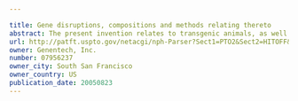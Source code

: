 ```yaml
---

title: Gene disruptions, compositions and methods relating thereto
abstract: The present invention relates to transgenic animals, as well as compositions and methods relating to the characterization of gene function. Specifically, the present invention provides transgenic mice comprising disruptions in PRO196, PRO217, PRO231, PRO236, PRO245, PRO246, PRO258, PRO287, PRO328, PRO344, PRO357, PRO526, PRO724, PRO731, PRO732, PRO1003, PRO1104, PRO1151, PRO1244, PRO1298, PRO1313, PRO1570, PRO1886, PRO1891, PRO4409, PRO5725, PRO5994, PRO6097, PRO7425, PRO10102, PRO10282, PRO61709 or PRO779 genes. Such in vivo studies and characterizations may provide valuable identification and discovery of therapeutics and/or treatments useful in the prevention, amelioration or correction of diseases or dysfunctions associated with gene disruptions such as neurological disorders; cardiovascular, endothelial or angiogenic disorders; eye abnormalities; immunological disorders; oncological disorders; bone metabolic abnormalities or disorders; lipid metabolic disorders; or developmental abnormalities.
url: http://patft.uspto.gov/netacgi/nph-Parser?Sect1=PTO2&Sect2=HITOFF&p=1&u=%2Fnetahtml%2FPTO%2Fsearch-adv.htm&r=1&f=G&l=50&d=PALL&S1=07956237&OS=07956237&RS=07956237
owner: Genentech, Inc.
number: 07956237
owner_city: South San Francisco
owner_country: US
publication_date: 20050823
---
```


